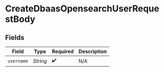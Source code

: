 # CreateDbaasOpensearchUserRequestBody


## Fields

| Field              | Type               | Required           | Description        |
| ------------------ | ------------------ | ------------------ | ------------------ |
| `username`         | *String*           | :heavy_check_mark: | N/A                |